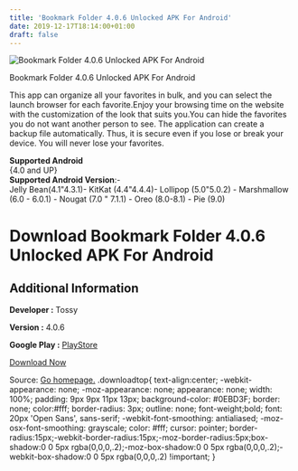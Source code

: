 ```yaml
---
title: 'Bookmark Folder 4.0.6 Unlocked APK For Android'
date: 2019-12-17T18:14:00+01:00
draft: false
---
```


![Bookmark Folder 4.0.6 Unlocked APK For Android](https://i0.wp.com/apkhome.net/wp-content/uploads/2019/11/Bookmark-Folder-4.0.6-Unlocked.png "Bookmark Folder 4.0.6 Unlocked APK For Android")

  

Bookmark Folder 4.0.6 Unlocked APK For Android

This app can organize all your favorites in bulk, and you can select the launch browser for each favorite.Enjoy your browsing time on the website with the customization of the look that suits you.You can hide the favorites you do not want another person to see. The application can create a backup file automatically. Thus, it is secure even if you lose or break your device. You will never lose your favorites.

**Supported Android**  
{4.0 and UP}  
**Supported Android Version**:-  
Jelly Bean(4.1"4.3.1)- KitKat (4.4"4.4.4)- Lollipop (5.0"5.0.2) - Marshmallow (6.0 - 6.0.1) - Nougat (7.0 " 7.1.1) - Oreo (8.0-8.1) - Pie (9.0)

Download Bookmark Folder 4.0.6 Unlocked APK For Android
=======================================================

Additional Information
----------------------

**Developer :** Tossy

**Version :** 4.0.6

**Google Play :** [PlayStore](https://play.google.com/store/apps/details?id=com.coconuts.webnavigator)

  

[Download Now](https://store4app.co/post/bookmark-folder-4-0-6-unlocked-apk-for-android_1574525446)

  
Source: [Go homepage.](https://store4app.co/post/bookmark-folder-4-0-6-unlocked-apk-for-android_1574525446) .downloadtop{ text-align:center; -webkit-appearance: none; -moz-appearance: none; appearance: none; width: 100%; padding: 9px 9px 11px 13px; background-color: #0EBD3F; border: none; color:#fff; border-radius: 3px; outline: none; font-weight;bold; font: 20px 'Open Sans', sans-serif; -webkit-font-smoothing: antialiased; -moz-osx-font-smoothing: grayscale; color: #fff; cursor: pointer; border-radius:15px;-webkit-border-radius:15px;-moz-border-radius:5px;box-shadow:0 0 5px rgba(0,0,0,.2);-moz-box-shadow:0 0 5px rgba(0,0,0,.2);-webkit-box-shadow:0 0 5px rgba(0,0,0,.2) !important; }